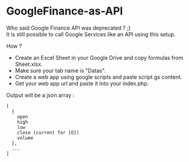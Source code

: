 # GoogleFinance-as-API

Who said Google Finance API was deprecated ? ;)   
It is still possible to call Google Services like an API using this setup.

How ?   

- Create an Excel Sheet in your Google Drive and copy formulas from Sheet.xlsx.  
- Make sure your tab name is "Datas".  
- Create a web app using google scripts and paste script.gs content. 
- Get your web app url and paste it into your index.php. 

Output will be a json array :  

```
[
  { 
    open
    high
    low
    close (current for [O])
    volume
  },
  ...
]
```
